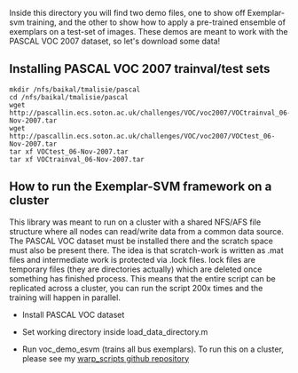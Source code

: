 Inside this directory you will find two demo files, one to show off Exemplar-svm training, and the other to show how to apply a pre-trained ensemble of exemplars on a test-set of images. These demos are meant to work with the PASCAL VOC 2007 dataset, so let's download some data!

## Installing PASCAL VOC 2007 trainval/test sets

    mkdir /nfs/baikal/tmalisie/pascal
    cd /nfs/baikal/tmalisie/pascal
    wget http://pascallin.ecs.soton.ac.uk/challenges/VOC/voc2007/VOCtrainval_06-Nov-2007.tar
    wget http://pascallin.ecs.soton.ac.uk/challenges/VOC/voc2007/VOCtest_06-Nov-2007.tar
    tar xf VOCtest_06-Nov-2007.tar 
    tar xf VOCtrainval_06-Nov-2007.tar 
    
## How to run the Exemplar-SVM framework on a cluster 

This library was meant to run on a cluster with a shared NFS/AFS file structure where all nodes can
read/write data from a common data source.  The PASCAL VOC dataset
must be installed there and the scratch space must also be present
there.  The idea is that scratch-work is written as .mat files and
intermediate work is protected via .lock files.  lock files are
temporary files (they are directories actually) which are deleted once
something has finished process.  This means that the entire script can
be replicated across a cluster, you can run the script 200x times and
the training will happen in parallel.


* Install PASCAL VOC dataset

* Set working directory inside load_data_directory.m

* Run voc_demo_esvm (trains all bus exemplars).  To run this on a cluster, please see my [warp_scripts github repository](https://github.com/quantombone/warp_scripts)

